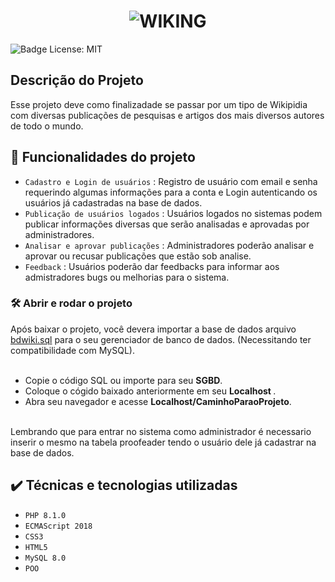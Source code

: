 # <h1 align="center"> ![WIKING](https://user-images.githubusercontent.com/71740181/218747800-3ff52e7b-f5db-4346-befa-0434865adb5b.svg) </h1> 

![Badge License: MIT](https://img.shields.io/github/license/darlangui/e-commerce?style=for-the-badge)


## Descrição do Projeto

Esse projeto deve como finalizadade se passar por um tipo de Wikipidia com diversas publicações de pesquisas e artigos dos mais diversos autores de todo o mundo.

## :hammer: Funcionalidades do projeto 
- `Cadastro e Login de usuários` : Registro de usuário com email e senha requerindo algumas informações para a conta e Login autenticando os usuários já cadastradas na base de dados.
- `Publicação de usuários logados` : Usuários logados no sistemas podem publicar informações diversas que serão analisadas e aprovadas por administradores.
- `Analisar e aprovar publicações` : Administradores poderão analisar e aprovar ou recusar publicações que estão sob analise.
- `Feedback` : Usuários poderão dar feedbacks para informar aos admistradores bugs ou melhorias para o sistema.

### 🛠️ Abrir e rodar o projeto
Após baixar o projeto, você devera importar a base de dados arquivo <a href="https://github.com/darlangui/wiki/blob/main/bdwiki.sql">bdwiki.sql</a> para o seu gerenciador de banco de dados. (Necessitando ter compatibilidade com MySQL).
<br>
<br>
    <ul>
        <li>
             Copie o código SQL ou importe para seu <b>SGBD</b>.
        </li> 
        <li>
             Coloque o cógido baixado anteriormente em seu <b>Localhost </b>.
        </li>
        <li>
             Abra seu navegador e acesse <b>Localhost/CaminhoParaoProjeto</b>.
        </li>   
    </ul> 

Lembrando que para entrar no sistema como administrador é necessario inserir o mesmo na tabela proofeader tendo o usuário dele já cadastrar na base de dados.

## ✔️ Técnicas e tecnologias utilizadas


- `PHP 8.1.0`
- `ECMAScript 2018`
- `CSS3`
- `HTML5`
- `MySQL 8.0`
- `POO`
     

